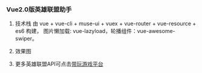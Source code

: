 ### Vue2.0版英雄联盟助手
1. 技术栈
由 vue + vue-cli + muse-ui + vuex + vue-router + vue-resource + es6 构建，
图片懒加载: vue-lazyload，轮播组件：vue-awesome-swiper。
2. 效果图

3. 更多英雄联盟API可点击[带玩游戏平台](http://www.games-cube.com/)
